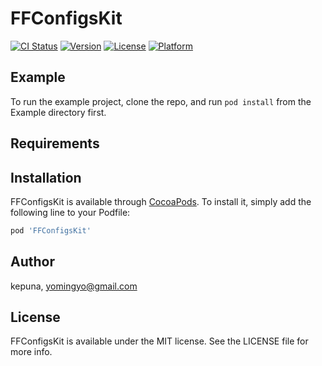 # FFConfigsKit

[![CI Status](http://img.shields.io/travis/kepuna/FFConfigsKit.svg?style=flat)](https://travis-ci.org/kepuna/FFConfigsKit)
[![Version](https://img.shields.io/cocoapods/v/FFConfigsKit.svg?style=flat)](http://cocoapods.org/pods/FFConfigsKit)
[![License](https://img.shields.io/cocoapods/l/FFConfigsKit.svg?style=flat)](http://cocoapods.org/pods/FFConfigsKit)
[![Platform](https://img.shields.io/cocoapods/p/FFConfigsKit.svg?style=flat)](http://cocoapods.org/pods/FFConfigsKit)

## Example

To run the example project, clone the repo, and run `pod install` from the Example directory first.

## Requirements

## Installation

FFConfigsKit is available through [CocoaPods](http://cocoapods.org). To install
it, simply add the following line to your Podfile:

```ruby
pod 'FFConfigsKit'
```

## Author

kepuna, yomingyo@gmail.com

## License

FFConfigsKit is available under the MIT license. See the LICENSE file for more info.
